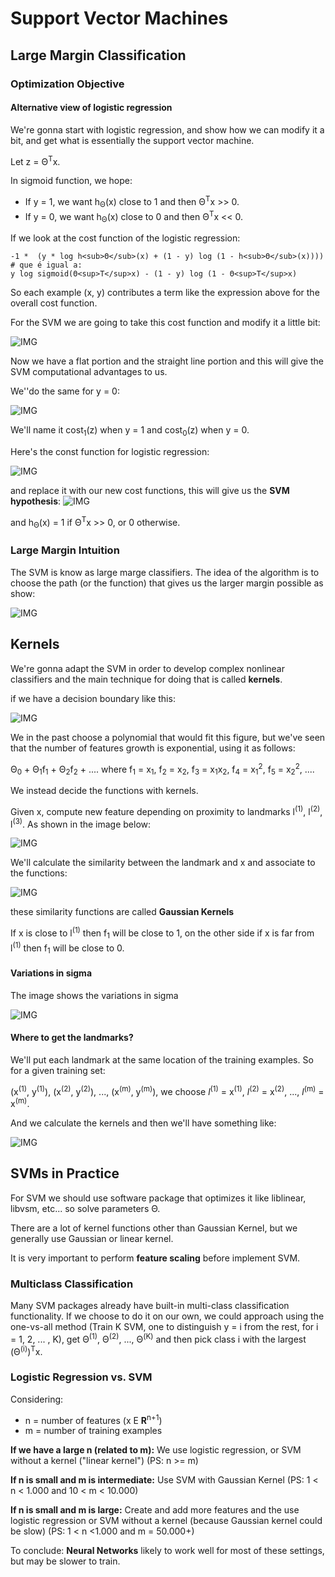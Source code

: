 
# Support Vector Machines

## Large Margin Classification
### Optimization Objective
#### Alternative view of logistic regression
We're gonna start with logistic regression, and show how we can modify it a bit, and get what is essentially the support vector machine.

Let z = Θ<sup>T</sup>x.

In sigmoid function, we hope:

- If y = 1, we want h<sub>Θ</sub>(x) close to 1 and then Θ<sup>T</sup>x >> 0.
- If y = 0, we want h<sub>Θ</sub>(x) close to 0 and then Θ<sup>T</sup>x << 0.

If we look at the cost function of the logistic regression:
```
-1 *  (y * log h<sub>Θ</sub>(x) + (1 - y) log (1 - h<sub>Θ</sub>(x)))) 
# que é igual a:
y log sigmoid(Θ<sup>T</sup>x) - (1 - y) log (1 - Θ<sup>T</sup>x)
```

So each example (x, y) contributes a term like the expression above for the overall cost function.

For the SVM we are going to take this cost function and modify it a little bit:

![IMG](img/img1.png)

Now we have a flat portion and the straight line portion and this will give the SVM computational advantages to us.

We''do the same for y = 0:

![IMG](img/img2.png)

We'll name it cost<sub>1</sub>(z) when y = 1 and cost<sub>0</sub>(z) when y = 0.

Here's the const function for logistic regression:

![IMG](img/img3.png)

and replace it with our new cost functions, this will give us the **SVM hypothesis**:
![IMG](img/img4.png)

and h<sub>Θ</sub>(x) = 1 if Θ<sup>T</sup>x >> 0, or 0 otherwise.


### Large Margin Intuition

The SVM is know as large marge classifiers. The idea of the algorithm is to choose the path (or the function) that gives us the larger margin possible as show:

![IMG](img/img5.png)


## Kernels
We're gonna adapt the SVM in order to develop complex nonlinear classifiers and the main technique for doing that is called **kernels**.

if  we have a decision boundary like this:

![IMG](img/img6.png)

We in the past choose a polynomial that would fit this figure, but we've seen that the number of features growth is exponential, using it as follows:


Θ<sub>0</sub> + Θ<sub>1</sub>f<sub>1</sub> + Θ<sub>2</sub>f<sub>2</sub> + ....
where f<sub>1</sub> = x<sub>1</sub>, f<sub>2</sub> = x<sub>2</sub>, f<sub>3</sub> = x<sub>1</sub>x<sub>2</sub>, f<sub>4</sub> = x<sub>1</sub><sup>2</sup>, f<sub>5</sub> = x<sub>2</sub><sup>2</sup>, ....

We instead decide the functions with kernels.

Given x, compute new feature depending on proximity to landmarks l<sup>(1)</sup>, l<sup>(2)</sup>, l<sup>(3)</sup>. As shown in the image below:

![IMG](img/img7.png)

We'll calculate the similarity between the landmark and x and associate to the functions:

![IMG](img/img8.png)

these similarity functions are called **Gaussian Kernels**

If x is close to l<sup>(1)</sup> then f<sub>1</sub> will be close to 1, on the other side if x is far from l<sup>(1)</sup> then f<sub>1</sub> will be close to 0.

#### Variations in sigma

The image shows the variations in sigma

![IMG](img/img9.png)

#### Where to get the landmarks?

We'll put each landmark at the same location of the training examples. So for a given training set: 

(x<sup>(1)</sup>, y<sup>(1)</sup>), (x<sup>(2)</sup>, y<sup>(2)</sup>), ..., (x<sup>(m)</sup>, y<sup>(m)</sup>), we choose  *l*<sup>(1)</sup> = x<sup>(1)</sup>, *l*<sup>(2)</sup> = x<sup>(2)</sup>, ..., *l*<sup>(m)</sup> = x<sup>(m)</sup>.

And we calculate the kernels and then we'll have something like:

![IMG](img/img10.png)

## SVMs in Practice

For SVM we should use software package that optimizes it like liblinear, libvsm, etc... so solve parameters Θ.

There are a lot of kernel functions other than Gaussian Kernel, but we generally use Gaussian or linear kernel.

It is very important to perform **feature scaling** before implement SVM.

### Multiclass Classification

Many SVM packages already have built-in multi-class classification functionality.
If we choose to do it on our own, we could approach using the one-vs-all method (Train K SVM, one to distinguish y = i from the rest, for i = 1, 2, ... , K), get Θ<sup>(1)</sup>, Θ<sup>(2)</sup>, ..., Θ<sup>(K)</sup> and then pick class i with the largest (Θ<sup>(i)</sup>)<sup>T</sup>x.

### Logistic Regression vs. SVM

Considering:
* n = number of features (x E **R**<sup>n+1</sup>)
* m = number of training examples

**If we have a large n (related to m):**
We use logistic regression, or SVM without a kernel ("linear kernel")
(PS: n >= m)

**If n is small and m is intermediate:**
Use SVM with Gaussian Kernel
(PS: 1 < n < 1.000 and 10 < m < 10.000)

**If n is small and m is large:**
Create and add more features and the use logistic regression or SVM without a kernel (because Gaussian kernel could be slow)
(PS: 1 < n <1.000 and m = 50.000+)

To conclude: **Neural Networks** likely to work well for most of these settings, but may be slower to train.
